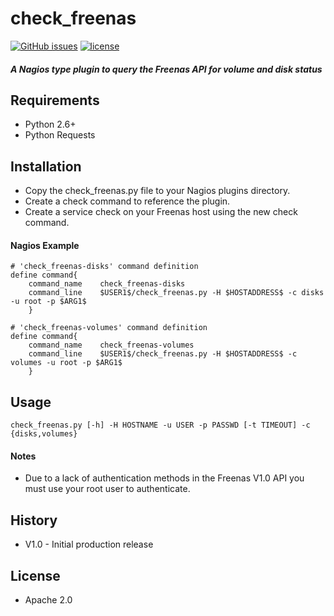 # check_freenas
[![GitHub issues](https://img.shields.io/github/issues/patricknbyrne/check_freenas.svg)](https://github.com/PatrickNByrne/check_freenas/issues)
[![license](https://img.shields.io/github/license/patricknbyrne/check_freenas.svg)](https://github.com/PatrickNByrne/check_freenas/blob/master/LICENSE)

##### A Nagios type plugin to query the Freenas API for volume and disk status

## Requirements

* Python 2.6+
* Python Requests

## Installation

* Copy the check_freenas.py file to your Nagios plugins directory.
* Create a check command to reference the plugin. 
* Create a service check on your Freenas host using the new check command. 

#### Nagios Example

```
# 'check_freenas-disks' command definition
define command{
	command_name	check_freenas-disks
	command_line	$USER1$/check_freenas.py -H $HOSTADDRESS$ -c disks -u root -p $ARG1$
	}

# 'check_freenas-volumes' command definition
define command{
	command_name	check_freenas-volumes
	command_line	$USER1$/check_freenas.py -H $HOSTADDRESS$ -c volumes -u root -p $ARG1$
	}
```

## Usage

```
check_freenas.py [-h] -H HOSTNAME -u USER -p PASSWD [-t TIMEOUT] -c {disks,volumes}
```

#### Notes

* Due to a lack of authentication methods in the Freenas V1.0 API you must use your root user to authenticate.

## History

* V1.0 - Initial production release

## License

* Apache 2.0

